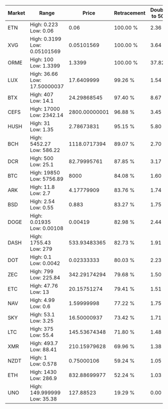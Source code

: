 | Market | Range | Price| Retracement | Doubles to 50% |
| --- | --- | --- | --- | --- |
| ETN | High: 0.223<br />Low: 0.06 | 0.06 | 100.00 % | 2.36 |
| XVG | High: 0.3199<br />Low: 0.05101569 | 0.05101569 | 100.00 % | 3.64 |
| ORME | High: 100<br />Low: 1.3399 | 1.3399 | 100.00 % | 37.82 |
| LUX | High: 36.66<br />Low: 17.50000037 | 17.6409999 | 99.26 % | 1.54 |
| BTX | High: 407<br />Low: 14.1 | 24.29868545 | 97.40 % | 8.67 |
| CEFS | High: 17000<br />Low: 2342.14 | 2800.00000001 | 96.88 % | 3.45 |
| HUSH | High: 31<br />Low: 1.35 | 2.78673831 | 95.15 % | 5.80 |
| BCH | High: 5452.27<br />Low: 586.22 | 1118.0717394 | 89.07 % | 2.70 |
| DCR | High: 500<br />Low: 25.1 | 82.79995761 | 87.85 % | 3.17 |
| BTC | High: 19850<br />Low: 5756.89 | 8000 | 84.08 % | 1.60 |
| ARK | High: 11.8<br />Low: 2.7 | 4.17779909 | 83.76 % | 1.74 |
| BSD | High: 2.54<br />Low: 0.55 | 0.883 | 83.27 % | 1.75 |
| DOGE | High: 0.01935<br />Low: 0.00108 | 0.00419 | 82.98 % | 2.44 |
| DASH | High: 1755.43<br />Low: 279 | 533.93483365 | 82.73 % | 1.91 |
| DOT | High: 0.1<br />Low: 0.0042 | 0.02333333 | 80.03 % | 2.23 |
| ZEC | High: 799<br />Low: 225.84 | 342.29174294 | 79.68 % | 1.50 |
| ETC | High: 47.76<br />Low: 13 | 20.15751274 | 79.41 % | 1.51 |
| NAV | High: 4.99<br />Low: 0.6 | 1.59999998 | 77.22 % | 1.75 |
| SKY | High: 53.1<br />Low: 3.25 | 16.50000937 | 73.42 % | 1.71 |
| LTC | High: 375<br />Low: 55.4 | 145.53674348 | 71.80 % | 1.48 |
| XMR | High: 493.7<br />Low: 88.41 | 210.15979628 | 69.96 % | 1.38 |
| NZDT | High: 1<br />Low: 0.578 | 0.75000106 | 59.24 % | 1.05 |
| ETH | High: 1430<br />Low: 286.9 | 832.88699977 | 52.24 % | 1.03 |
| UNO | High: 149.999999<br />Low: 35.38 | 127.88523 | 19.29 % | 0.00 |
